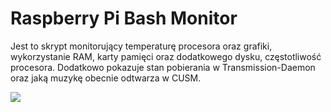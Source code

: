 # Raspberry Pi Bash Monitor
Jest to skrypt monitorujący temperaturę procesora oraz grafiki, wykorzystanie RAM, karty pamięci oraz dodatkowego dysku, częstotliwość procesora. Dodatkowo pokazuje stan pobierania w Transmission-Daemon oraz jaką muzykę obecnie odtwarza w CUSM. 

<img src="https://i.imgur.com/9yykJPM.png" />
